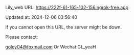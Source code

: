 Lily_web URL: https://222f-61-165-102-156.ngrok-free.app

Updated at: 2024-12-06 03:56:40

If you cannot open this URL, the server might be down.

Please contact: 

goley04@foxmail.com Or Wechat:GL_yeaH